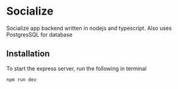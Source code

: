 # Socialize
Socialize app backend written in nodejs and typescript. Also uses PostgresSQL for database

## Installation

To start the express server, run the following in terminal

```bash
npm run dev
```

